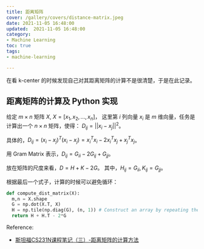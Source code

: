 ```yaml
---
title: 距离矩阵
cover: /gallery/covers/distance-matrix.jpeg
date: 2021-11-05 16:48:00
updated:  2021-11-05 16:48:00
category: 
- Machine Learning
toc: true
tags: 
- machine-learning

---
```


<!-- omit in toc -->

在看 k-center 的时候发现自己对其距离矩阵的计算不是很清楚，于是在此记录。

<!-- more -->

## 距离矩阵的计算及 Python 实现

给定 $m\times n$ 矩阵 $X$, $X = [x_1, x_2,...,x_n]$，
这里第 $i$ 列向量 $x_i$ 是 $m$ 维向量，任务是计算出一个 $n\times n$ 矩阵，使得：
$D_{ij}=||x_i-x_j||^2$。

具体的，$D_{ij} = (x_i - x_j)^T(x_i-x_j)=x^T_ix_i-2x^T_ix_j+x^T_jx_j$。

用 Gram Matrix 表示，$D_{ij}=G_{ii}-2G_{ij}+G_{jj}$。

放在矩阵的尺度来看，$D = H + K -2G$。
其中，$H_{ij} = G_{ii}, K_{ij} = G_{jj}$。

根据最后一个式子，计算的时候可以避免循环：

``` python
def compute_dist_matrix(X):
  m,n = X.shape
  G = np.dot(X.T, X)
  H = np.tile(np.diag(G), (n, 1)) # Construct an array by repeating the number of times.
  return H + H.T - 2*G
```

Reference:
- [斯坦福CS231N课程笔记（三）-距离矩阵的计算方法](https://zhuanlan.zhihu.com/p/21341296)